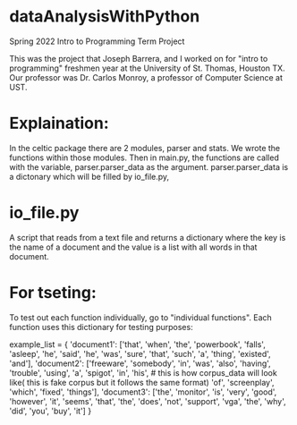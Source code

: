# dataAnalysisWithPython 
Spring 2022 Intro to Programming Term Project

This was the project that Joseph Barrera, and I worked on for "intro to programming" freshmen year at the University of St. Thomas, Houston TX.
Our professor was Dr. Carlos Monroy, a professor of Computer Science at UST.

# Explaination:
In the celtic package there are 2 modules, parser and stats. 
We wrote the functions within those modules. Then in main.py, the functions are called with the variable, parser.parser_data as the argument. parser.parser_data is a dictonary which will be filled by io_file.py, 

# io_file.py
A script that reads from a text file and returns a dictionary where the key is the name of a document and the value is a list with all words in that document.

# For tseting: 
To test out each function individually, go to "individual functions". Each function uses this dictionary for testing purposes:

example_list = {
    'document1': ['that', 'when', 'the', 'powerbook', 'falls', 'asleep', 'he', 'said', 'he', 'was', 'sure', 'that',
                'such', 'a', 'thing', 'existed', 'and'],
    'document2': ['freeware', 'somebody', 'in', 'was', 'also', 'having', 'trouble', 'using', 'a', 'spigot', 'in', 'his',   # this is how corpus_data will look like( this is fake corpus but it follows the same format)
                'of', 'screenplay', 'which', 'fixed', 'things'],
    'document3': ['the', 'monitor', 'is', 'very', 'good', 'however', 'it', 'seems', 'that', 'the', 'does', 'not',
                'support', 'vga', 'the', 'why', 'did', 'you', 'buy', 'it']
}
